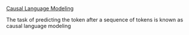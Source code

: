 [Causal Language Modeling](https://www.projectpro.io/recipes/what-is-causal-language-modeling-transformers)

The task of predicting the token after a sequence of tokens is known as causal language modeling
